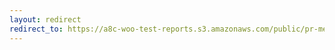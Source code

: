```yaml
---
layout: redirect
redirect_to: https://a8c-woo-test-reports.s3.amazonaws.com/public/pr-merge/41967/e2e/index.html
---
```

